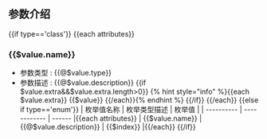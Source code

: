 ## 参数介绍
{{if type=='class'}}
{{each attributes}}
### {{$value.name}}

* 参数类型 : {{@$value.type}}
* 参数描述 : {{@$value.description}}
{{if $value.extra&&$value.extra.length>0}}
{% hint style="info" %}{{each $value.extra}}
{{$value}}
{{/each}}{% endhint %}
{{/if}}
{{/each}}
{{else if type=='enum'}}
| 枚举值名称 | 枚举类型描述 | 枚举值 |
| ---------- | ------------ | ------ |{{each attributes}}
| {{$value.name}} | {{@$value.description}} | {{$index}} |{{/each}}
{{/if}}
